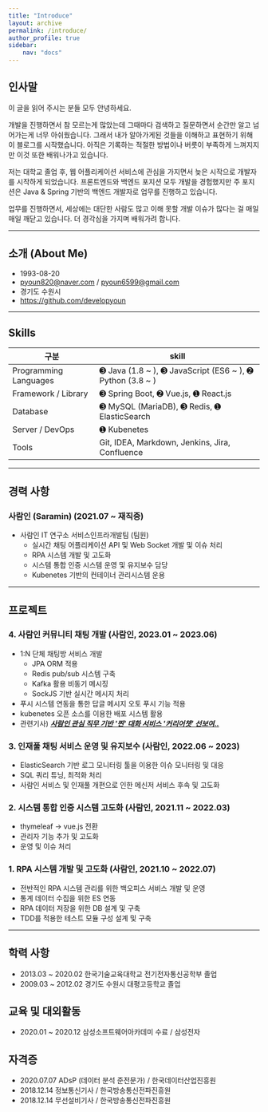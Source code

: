 ```yaml
---
title: "Introduce"
layout: archive
permalink: /introduce/
author_profile: true
sidebar:
    nav: "docs"
---
```


## 인사말
이 글을 읽어 주시는 분들 모두 안녕하세요.

개발을 진행하면서 참 모르는게 많았는데 그때마다 검색하고 질문하면서 순간만 알고 넘어가는게 너무 아쉬웠습니다. 그래서 내가 알아가게된 것들을 이해하고 표현하기 위해 이 블로그를 시작했습니다. 아직은 기록하는 적절한 방법이나 버릇이 부족하게 느껴지지만 이것 또한 배워나가고 있습니다.

저는 대학교 졸업 후, 웹 어플리케이션 서비스에 관심을 가지면서 늦은 시작으로 개발자를 시작하게 되었습니다. 프론트엔드와 백엔드 포지션 모두 개발을 경험했지만 주 포지션은 Java & Spring 기반의 백엔드 개발자로 업무를 진행하고 있습니다.

업무를 진행하면서, 세상에는 대단한 사람도 많고 이해 못할 개발 이슈가 많다는 걸 매일매일 깨닫고 있습니다. 더 경각심을 가지며 배워가려 합니다.

---
## 소개 (About Me)

- 1993-08-20
- pyoun820@naver.com / pyoun6599@gmail.com
- 경기도 수원시
- https://github.com/developyoun

---
## Skills

| 구분                  | skill                                                     |
| --------------------- |-----------------------------------------------------------|
| Programming Languages | ➌ Java (1.8 ~ ), ➌ JavaScript (ES6 ~ ), ➋ Python (3.8 ~ ) |
| Framework / Library   | ➌ Spring Boot, ➋ Vue.js, ➊ React.js                       |
| Database              | ➌ MySQL (MariaDB), ➌ Redis, ➊ ElasticSearch           |
| Server / DevOps       | ➊ Kubenetes                                                 |
| Tools                 | Git, IDEA, Markdown, Jenkins, Jira, Confluence            |

---
## 경력 사항

### 사람인 (Saramin) (2021.07 ~ 재직중)
- 사람인 IT 연구소 서비스인프라개발팀 (팀원)
  - 실시간 채팅 어플리케이션 API 및 Web Socket 개발 및 이슈 처리
  - RPA 시스템 개발 및 고도화
  - 시스템 통합 인증 시스템 운영 및 유지보수 담당
  - Kubenetes 기반의 컨테이너 관리시스템 운용

---

## 프로젝트

### 4. 사람인 커뮤니티 채팅 개발 (사람인, 2023.01 ~ 2023.06)
- 1:N 단체 채팅방 서비스 개발
  - JPA ORM 적용
  - Redis pub/sub 시스템 구축
  - Kafka 활용 비동기 메시징
  - SockJS 기반 실시간 메시지 처리
- 푸시 시스템 연동을 통한 답글 메시지 오토 푸시 기능 적용
- kubenetes 오픈 소스를 이용한 배포 시스템 활용
- 관련기사) **_[사람인 관심 직무 기반 '찐' 대화 서비스 '커리어챗' 선보여..](http://www.veritas-a.com/news/articleView.html?idxno=457510)_**

### 3. 인재풀 채팅 서비스 운영 및 유지보수 (사람인, 2022.06 ~ 2023)
- ElasticSearch 기반 로그 모니터링 툴을 이용한 이슈 모니터링 및 대응
- SQL 쿼리 튜닝, 최적화 처리
- 사람인 서비스 및 인재풀 개편으로 인한 메신저 서비스 후속 및 고도화

### 2. 시스템 통합 인증 시스템 고도화 (사람인, 2021.11 ~ 2022.03)
- thymeleaf -> vue.js 전환
- 관리자 기능 추가 및 고도화
- 운영 및 이슈 처리

### 1. RPA 시스템 개발 및 고도화 (사람인, 2021.10 ~ 2022.07)
- 전반적인 RPA 시스템 관리를 위한 백오피스 서비스 개발 및 운영
- 통계 데이터 수집을 위한 ES 연동
- RPA 데이터 저장을 위한 DB 설계 및 구축
- TDD를 적용한 테스트 모듈 구성 설계 및 구축

---

## 학력 사항
- 2013.03 ~ 2020.02 한국기술교육대학교 전기전자통신공학부 졸업
- 2009.03 ~ 2012.02 경기도 수원시 대평고등학교 졸업

## 교육 및 대외활동
- 2020.01 ~ 2020.12 삼성소프트웨어아카데미 수료 / 삼성전자

## 자격증
- 2020.07.07 ADsP (데이터 분석 준전문가) / 한국데이터산업진흥원
- 2018.12.14 정보통신기사 / 한국방송통신전파진흥원
- 2018.12.14 무선설비기사 / 한국방송통신전파진흥원